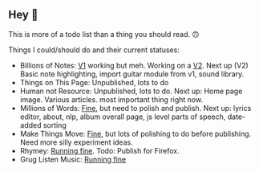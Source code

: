## Hey 👋

This is more of a todo list than a thing you should read. 🙃

Things I could/should do and their current statuses: 
- Billions of Notes: [V1](https://www.billionsofnotes.com/) working but meh. Working on a [V2](https://billions-of-notes-git-v2-rowan-things.vercel.app/). Next up (V2) Basic note highlighting, import guitar module from v1, sound library. 
- Things on This Page: Unpublished, lots to do
- Human not Resource: Unpublished, lots to do. Next up: Home page image. Various articles. most important thing right now.
- Millions of Words: [Fine](https://millions-of-words-bitter-dawn-8253.fly.dev/), but need to polish and publish. Next up: lyrics editor, about, nlp, album overall page, js level parts of speech, date-added sorting
- Make Things Move: [Fine](https://make-things-move.vercel.app/), but lots of polishing to do before publishing. Need more silly experiment ideas.
- Rhymey: [Running fine](https://chromewebstore.google.com/detail/rhymey/fbkmdcolngnmmhmdkhngfmdmeofipahp). Todo: Publish for Firefox.
- Grug Listen Music: [Running fine](https://www.gruglistenmusic.com/)
